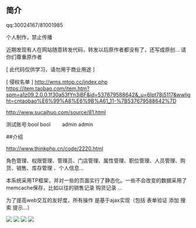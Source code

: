 ﻿## 简介

qq:30024167/81001985


个人制作，禁止传播

近期发现有人在网站随意转发代码，转发以后原作者都没有了，还写成原创...
请你们尊重原作者

[ 此代码仅供学习，请勿用于商业用途 ]

[ 侵权名单 ]
http://wms.mtop.cc/index.php
https://item.taobao.com/item.htm?spm=a1z09.2.0.0.1f30a53fYn3iBF&id=537679588642&_u=6lpt78j5117&wwlight=cntaobao%E6%99%A8%E6%9B%A61_11-%7B537679588642%7D

http://www.sucaihuo.com/source/81.html


测试账号:bool bool
        admin admin


##介绍

http://www.thinkphp.cn/code/2220.html

角色管理、权限管理、管理员、门店管理、属性管理、职位管理、人员管理、购货、销售、库存管理 、个人信息... 


本系统采用TP框架，并对一些的页面实行了静态化。一些不会改变的数据采用了memcache保存，比如以往的销售记录 购货记录 ...


为了提高web交互的友好度，所有操作 是基于ajax实现（包括 表单验证 添加 搜索 提示...）



<img src="http://www.thinkphp.cn/Uploads/editor/2016-08-07/57a695e0db90c.png">


<img src="http://www.thinkphp.cn//Uploads/editor/2016-08-07/57a696f29a96f.png">


<img src="http://www.thinkphp.cn//Uploads/editor/2016-08-07/57a696f507742.png">

<img src="http://www.thinkphp.cn//Uploads/editor/2016-08-07/57a696f859105.png">
